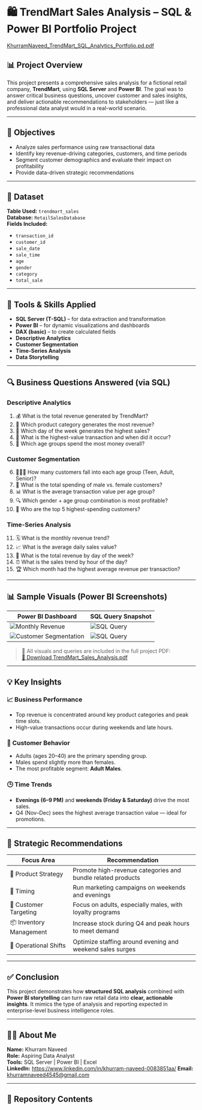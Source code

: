 # 🛍️ TrendMart Sales Analysis – SQL & Power BI Portfolio Project

[KhurramNaveed_TrendMart_SQL_Analytics_Portfolio.pd.pdf](https://github.com/user-attachments/files/21034682/KhurramNaveed_TrendMart_SQL_Analytics_Portfolio.pd.pdf)


## 📊 Project Overview

This project presents a comprehensive sales analysis for a fictional retail company, **TrendMart**, using **SQL Server** and **Power BI**. The goal was to answer critical business questions, uncover customer and sales insights, and deliver actionable recommendations to stakeholders — just like a professional data analyst would in a real-world scenario.

---

## 🎯 Objectives

- Analyze sales performance using raw transactional data
- Identify key revenue-driving categories, customers, and time periods
- Segment customer demographics and evaluate their impact on profitability
- Provide data-driven strategic recommendations

---

## 🧩 Dataset

**Table Used:** `trendmart_sales`  
**Database:** `RetailSalesDatabase`  
**Fields Included:**  
- `transaction_id`  
- `customer_id`  
- `sale_date`  
- `sale_time`  
- `age`  
- `gender`  
- `category`  
- `total_sale`

---

## 🧪 Tools & Skills Applied

- **SQL Server (T-SQL)** – for data extraction and transformation
- **Power BI** – for dynamic visualizations and dashboards
- **DAX (basic)** – to create calculated fields
- **Descriptive Analytics**
- **Customer Segmentation**
- **Time-Series Analysis**
- **Data Storytelling**

---

## 🔍 Business Questions Answered (via SQL)

### Descriptive Analytics

1. 💰 What is the total revenue generated by TrendMart?  
2. 🛒 Which product category generates the most revenue?  
3. 📅 Which day of the week generates the highest sales?  
4. 💸 What is the highest-value transaction and when did it occur?  
5. 👥 Which age groups spend the most money overall?

### Customer Segmentation

6. 👶👨‍🦳 How many customers fall into each age group (Teen, Adult, Senior)?  
7. 🚻 What is the total spending of male vs. female customers?  
8. 📊 What is the average transaction value per age group?  
9. 🔍 Which gender + age group combination is most profitable?  
10. 💼 Who are the top 5 highest-spending customers?

### Time-Series Analysis

11. 🗓️ What is the monthly revenue trend?  
12. 📈 What is the average daily sales value?  
13. 📆 What is the total revenue by day of the week?  
14. ⏰ What is the sales trend by hour of the day?  
15. 🏆 Which month had the highest average revenue per transaction?

---

## 📊 Sample Visuals (Power BI Screenshots)

| Power BI Dashboard | SQL Query Snapshot |
|--------------------|---------------------|
| ![Monthly Revenue](images/monthly_revenue_chart.png) | ![SQL Query](images/sql_monthly_revenue.png) |
| ![Customer Segmentation](images/customer_segmentation_chart.png) | ![SQL Query](images/sql_customer_segment.png) |

> 📁 All visuals and queries are included in the full project PDF:  
> [🔗 Download TrendMart_Sales_Analysis.pdf](your-link-here)

---

## 💡 Key Insights

### 📈 Business Performance
- Top revenue is concentrated around key product categories and peak time slots.
- High-value transactions occur during weekends and late hours.

### 🧠 Customer Behavior
- Adults (ages 20–40) are the primary spending group.
- Males spend slightly more than females.
- The most profitable segment: **Adult Males**.

### 🕒 Time Trends
- **Evenings (6–9 PM)** and **weekends (Friday & Saturday)** drive the most sales.
- Q4 (Nov–Dec) sees the highest average transaction value — ideal for promotions.

---

## 📌 Strategic Recommendations

| Focus Area             | Recommendation                                                  |
|------------------------|------------------------------------------------------------------|
| 🎯 Product Strategy     | Promote high-revenue categories and bundle related products     |
| 📅 Timing               | Run marketing campaigns on weekends and evenings                |
| 👥 Customer Targeting   | Focus on adults, especially males, with loyalty programs        |
| 📦 Inventory Management | Increase stock during Q4 and peak hours to meet demand          |
| 🔄 Operational Shifts   | Optimize staffing around evening and weekend sales surges       |

---

## ✅ Conclusion

This project demonstrates how **structured SQL analysis** combined with **Power BI storytelling** can turn raw retail data into **clear, actionable insights**. It mimics the type of analysis and reporting expected in enterprise-level business intelligence roles.

---

## 🙋‍♂️ About Me

**Name:** Khurram Naveed  
**Role:** Aspiring Data Analyst  
**Tools:** SQL Server | Power BI | Excel  
**LinkedIn:**  https://www.linkedin.com/in/khurram-naveed-0083851aa/
**Email:** khurramnaveed4545@gmail.com

---

## 📁 Repository Contents

